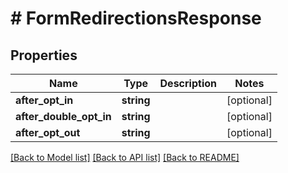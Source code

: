# # FormRedirectionsResponse

## Properties

Name | Type | Description | Notes
------------ | ------------- | ------------- | -------------
**after_opt_in** | **string** |  | [optional] 
**after_double_opt_in** | **string** |  | [optional] 
**after_opt_out** | **string** |  | [optional] 

[[Back to Model list]](../../README.md#documentation-for-models) [[Back to API list]](../../README.md#documentation-for-api-endpoints) [[Back to README]](../../README.md)


